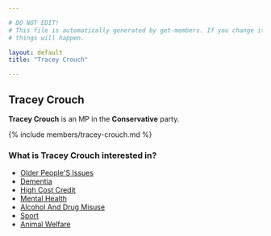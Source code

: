 ```yaml
---

# DO NOT EDIT!
# This file is automatically generated by get-members. If you change it, bad
# things will happen.

layout: default
title: "Tracey Crouch"

---
```


## Tracey Crouch

**Tracey Crouch** is an MP in the **Conservative** party.

{% include members/tracey-crouch.md %}

### What is Tracey Crouch interested in?


* [Older People'S Issues](/interests/older-peoples-issues.html)
* [Dementia](/interests/dementia.html)
* [High Cost Credit](/interests/high-cost-credit.html)
* [Mental Health](/interests/mental-health.html)
* [Alcohol And Drug Misuse](/interests/alcohol-and-drug-misuse.html)
* [Sport](/interests/sport.html)
* [Animal Welfare](/interests/animal-welfare.html)
